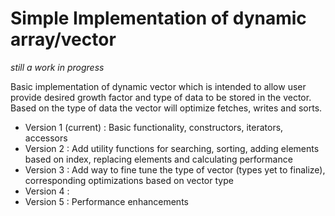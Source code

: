 # Simple Implementation of dynamic array/vector

*still a work in progress*

Basic implementation of dynamic vector which is intended to allow user provide desired growth factor and type of data to be stored in the vector. Based on the type of data the vector will optimize fetches, writes and sorts.

- Version 1 (current) : Basic functionality, constructors, iterators, accessors
- Version 2 : Add utility functions for searching, sorting, adding elements based on index, replacing elements and calculating performance
- Version 3 : Add way to fine tune the type of vector (types yet to finalize), corresponding optimizations based on vector type
- Version 4 : 
- Version 5 : Performance enhancements
